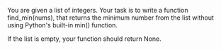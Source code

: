 You are given a list of integers. Your task is to write a function find_min(nums), that returns the minimum number from the list without using Python's built-in min() function.

If the list is empty, your function should return None.
